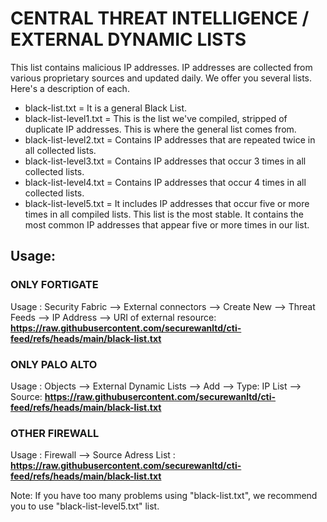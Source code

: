 # **CENTRAL THREAT INTELLIGENCE / EXTERNAL DYNAMIC LISTS**

This list contains malicious IP addresses. IP addresses are collected from various proprietary sources and updated daily. We offer you several lists. Here's a description of each.

* black-list.txt = It is a general Black List.
* black-list-level1.txt = This is the list we've compiled, stripped of duplicate IP addresses. This is where the general list comes from.
* black-list-level2.txt = Contains IP addresses that are repeated twice in all collected lists.
* black-list-level3.txt = Contains IP addresses that occur 3 times in all collected lists.
* black-list-level4.txt = Contains IP addresses that occur 4 times in all collected lists.
* black-list-level5.txt = It includes IP addresses that occur five or more times in all compiled lists. This list is the most stable. It contains the most common IP addresses that appear five or more times in our list.

## **Usage:**

### ONLY FORTIGATE
Usage : Security Fabric --> External connectors --> Create New --> Threat Feeds --> IP Address --> URI of external resource: **https://raw.githubusercontent.com/securewanltd/cti-feed/refs/heads/main/black-list.txt**

### ONLY PALO ALTO
Usage : Objects --> External Dynamic Lists --> Add --> Type: IP List --> Source: **https://raw.githubusercontent.com/securewanltd/cti-feed/refs/heads/main/black-list.txt**

### OTHER FIREWALL
Usage : Firewall --> Source Adress List : **https://raw.githubusercontent.com/securewanltd/cti-feed/refs/heads/main/black-list.txt**


Note: If you have too many problems using "black-list.txt", we recommend you to use "black-list-level5.txt" list.

